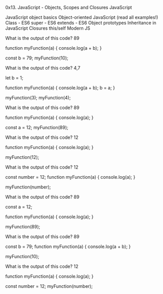 0x13. JavaScript - Objects, Scopes and Closures
JavaScript

JavaScript object basics
Object-oriented JavaScript (read all examples!)
Class - ES6
super - ES6
extends - ES6
Object prototypes
Inheritance in JavaScript
Closures
this/self
Modern JS

What is the output of this code? 89

function myFunction(a) {
    console.log(a + b);
}

const b = 79;
myFunction(10);

What is the output of this code? 4,7

let b = 1;

function myFunction(a) {
    console.log(a + b);
    b = a;
}

myFunction(3);
myFunction(4);

What is the output of this code? 89

function myFunction(a) {
    console.log(a);
}

const a = 12;
myFunction(89);

What is the output of this code? 12

function myFunction(a) {
    console.log(a);
}

myFunction(12);

What is the output of this code? 12

const number = 12;
function myFunction(a) {
    console.log(a);
}

myFunction(number);

What is the output of this code? 89

const a = 12;

function myFunction(a) {
    console.log(a);
}

myFunction(89);

What is the output of this code? 89

const b = 79;
function myFunction(a) {
    console.log(a + b);
}

myFunction(10);

What is the output of this code? 12

function myFunction(a) {
    console.log(a);
}

const number = 12;
myFunction(number);
